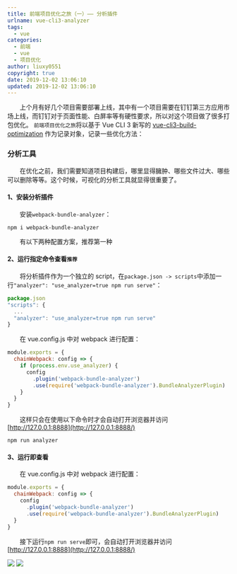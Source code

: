 ```yaml
---
title: 前端项目优化之旅（一）—— 分析插件
urlname: vue-cli3-analyzer
tags:
  - vue
categories:
  - 前端
  - vue
  - 项目优化
author: liuxy0551
copyright: true
date: 2019-12-02 13:06:10
updated: 2019-12-02 13:06:10
---
```



　　上个月有好几个项目需要部署上线，其中有一个项目需要在钉钉第三方应用市场上线，而钉钉对于页面性能、白屏率等有硬性要求，所以对这个项目做了很多打包优化。
`前端项目优化之旅`将以基于 Vue CLI 3 新写的 [vue-cli3-build-optimization](https://github.com/liuxy0551/vue-cli3-build-optimization) 作为记录对象，记录一些优化方法：
<!--more-->


### 分析工具

　　在优化之前，我们需要知道项目构建后，哪里显得臃肿、哪些文件过大、哪些可以删除等等。这个时候，可视化的分析工具就显得很重要了。

#### 1、安装分析插件

　　安装`webpack-bundle-analyzer`：

``` shell
npm i webpack-bundle-analyzer
```

　　有以下两种配置方案，推荐第一种

#### 2、运行指定命令查看`推荐`

　　将分析插件作为一个独立的 script，在`package.json -> scripts`中添加一行`"analyzer": "use_analyzer=true npm run serve"`：

``` javascript
package.json
"scripts": {
  ...
  "analyzer": "use_analyzer=true npm run serve"
}
```

　　在 vue.config.js 中对 webpack 进行配置：

``` javascript
module.exports = {
  chainWebpack: config => {
    if (process.env.use_analyzer) {
      config
        .plugin('webpack-bundle-analyzer')
        .use(require('webpack-bundle-analyzer').BundleAnalyzerPlugin)
    }
  }
}
```

　　这样只会在使用以下命令时才会自动打开浏览器并访问 [http://127.0.0.1:8888](http://127.0.0.1:8888/)

``` shell
npm run analyzer
```

#### 3、运行即查看

　　在 vue.config.js 中对 webpack 进行配置：

``` javascript
module.exports = {
  chainWebpack: config => {
    config
      .plugin('webpack-bundle-analyzer')
      .use(require('webpack-bundle-analyzer').BundleAnalyzerPlugin)
  }
}
```

　　接下运行`npm run serve`即可，会自动打开浏览器并访问 [http://127.0.0.1:8888](http://127.0.0.1:8888/)

![](https://images-hosting.liuxianyu.cn/posts/vue-cli3-analyzer/1.png)
![](https://images-hosting.liuxianyu.cn/posts/vue-cli3-analyzer/2.png)
